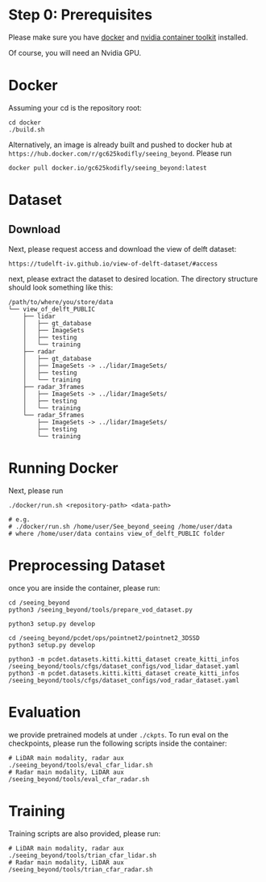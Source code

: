 # Step 0: Prerequisites 
Please make sure you have [docker](https://docs.docker.com/engine/install/ubuntu/) and [nvidia container toolkit](https://docs.nvidia.com/datacenter/cloud-native/container-toolkit/latest/install-guide.html) installed.

Of course, you will need an Nvidia GPU.



# Docker
Assuming your cd is the repository root:

```
cd docker
./build.sh
```

Alternatively, an image is already built and pushed to docker hub at `https://hub.docker.com/r/gc625kodifly/seeing_beyond`. Please run 
```
docker pull docker.io/gc625kodifly/seeing_beyond:latest
```

# Dataset 

## Download 
Next, please request access and download the view of delft dataset:
```
https://tudelft-iv.github.io/view-of-delft-dataset/#access
```

next, please extract the dataset to desired location. The directory structure should look something like this:

```
/path/to/where/you/store/data
└── view_of_delft_PUBLIC
    ├── lidar
    │   ├── gt_database
    │   ├── ImageSets
    │   ├── testing
    │   └── training
    ├── radar
    │   ├── gt_database
    │   ├── ImageSets -> ../lidar/ImageSets/
    │   ├── testing
    │   └── training
    ├── radar_3frames
    │   ├── ImageSets -> ../lidar/ImageSets/
    │   ├── testing
    │   └── training
    └── radar_5frames
        ├── ImageSets -> ../lidar/ImageSets/
        ├── testing
        └── training
```

# Running Docker 

Next, please run 

```
./docker/run.sh <repository-path> <data-path>

# e.g.
# ./docker/run.sh /home/user/See_beyond_seeing /home/user/data
# where /home/user/data contains view_of_delft_PUBLIC folder
```

# Preprocessing Dataset
once you are inside the container, please run:

```
cd /seeing_beyond
python3 /seeing_beyond/tools/prepare_vod_dataset.py

python3 setup.py develop 

cd /seeing_beyond/pcdet/ops/pointnet2/pointnet2_3DSSD
python3 setup.py develop

python3 -m pcdet.datasets.kitti.kitti_dataset create_kitti_infos /seeing_beyond/tools/cfgs/dataset_configs/vod_lidar_dataset.yaml
python3 -m pcdet.datasets.kitti.kitti_dataset create_kitti_infos /seeing_beyond/tools/cfgs/dataset_configs/vod_radar_dataset.yaml
```


# Evaluation

we provide pretrained models at under `./ckpts`. To run eval on the checkpoints, please run the following scripts inside the container:
```
# LiDAR main modality, radar aux
./seeing_beyond/tools/eval_cfar_lidar.sh
# Radar main modality, LiDAR aux
/seeing_beyond/tools/eval_cfar_radar.sh
``` 

# Training

Training scripts are also provided, please run:
```
# LiDAR main modality, radar aux
./seeing_beyond/tools/trian_cfar_lidar.sh
# Radar main modality, LiDAR aux
/seeing_beyond/tools/trian_cfar_radar.sh
```





